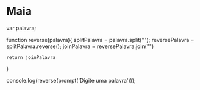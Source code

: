 # Maia
var palavra;

function reverse(palavra){
    splitPalavra = palavra.split("");
    reversePalavra = splitPalavra.reverse();
    joinPalavra = reversePalavra.join("")
    
    return joinPalavra
}

console.log(reverse(prompt('Digite uma palavra')));
